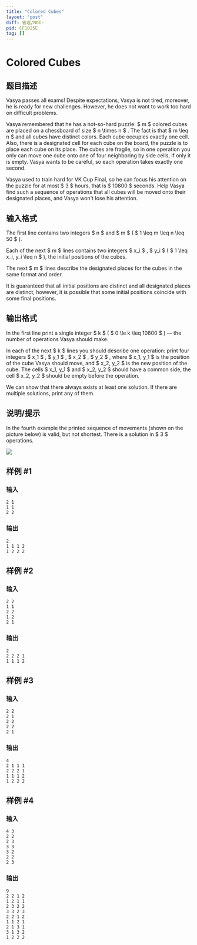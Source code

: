 ```yaml
---
title: "Colored Cubes"
layout: "post"
diff: 省选/NOI-
pid: CF1025E
tag: []
---
```


# Colored Cubes

## 题目描述

Vasya passes all exams! Despite expectations, Vasya is not tired, moreover, he is ready for new challenges. However, he does not want to work too hard on difficult problems.

Vasya remembered that he has a not-so-hard puzzle: $ m $ colored cubes are placed on a chessboard of size $ n \times n $ . The fact is that $ m \leq n $ and all cubes have distinct colors. Each cube occupies exactly one cell. Also, there is a designated cell for each cube on the board, the puzzle is to place each cube on its place. The cubes are fragile, so in one operation you only can move one cube onto one of four neighboring by side cells, if only it is empty. Vasya wants to be careful, so each operation takes exactly one second.

Vasya used to train hard for VK Cup Final, so he can focus his attention on the puzzle for at most $ 3 $ hours, that is $ 10800 $ seconds. Help Vasya find such a sequence of operations that all cubes will be moved onto their designated places, and Vasya won't lose his attention.

## 输入格式

The first line contains two integers $ n $ and $ m $ ( $ 1 \leq m \leq n \leq 50 $ ).

Each of the next $ m $ lines contains two integers $ x_i $ , $ y_i $ ( $ 1 \leq x_i, y_i \leq n $ ), the initial positions of the cubes.

The next $ m $ lines describe the designated places for the cubes in the same format and order.

It is guaranteed that all initial positions are distinct and all designated places are distinct, however, it is possible that some initial positions coincide with some final positions.

## 输出格式

In the first line print a single integer $ k $ ( $ 0 \le k \leq 10800 $ ) — the number of operations Vasya should make.

In each of the next $ k $ lines you should describe one operation: print four integers $ x_1 $ , $ y_1 $ , $ x_2 $ , $ y_2 $ , where $ x_1, y_1 $ is the position of the cube Vasya should move, and $ x_2, y_2 $ is the new position of the cube. The cells $ x_1, y_1 $ and $ x_2, y_2 $ should have a common side, the cell $ x_2, y_2 $ should be empty before the operation.

We can show that there always exists at least one solution. If there are multiple solutions, print any of them.

## 说明/提示

In the fourth example the printed sequence of movements (shown on the picture below) is valid, but not shortest. There is a solution in $ 3 $ operations.

 ![](https://cdn.luogu.com.cn/upload/vjudge_pic/CF1025E/705fb965c7c6d8d56f3f95db4ad4b3fd4732a6b5.png)

## 样例 #1

### 输入

```
2 1
1 1
2 2

```

### 输出

```
2
1 1 1 2
1 2 2 2

```

## 样例 #2

### 输入

```
2 2
1 1
2 2
1 2
2 1

```

### 输出

```
2
2 2 2 1
1 1 1 2

```

## 样例 #3

### 输入

```
2 2
2 1
2 2
2 2
2 1

```

### 输出

```
4
2 1 1 1
2 2 2 1
1 1 1 2
1 2 2 2

```

## 样例 #4

### 输入

```
4 3
2 2
2 3
3 3
3 2
2 2
2 3

```

### 输出

```
9
2 2 1 2
1 2 1 1
2 3 2 2
3 3 2 3
2 2 1 2
1 1 2 1
2 1 3 1
3 1 3 2
1 2 2 2

```

